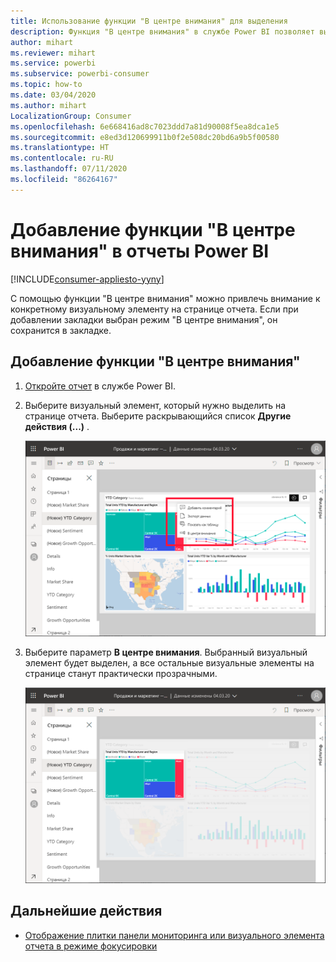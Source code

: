 ```yaml
---
title: Использование функции "В центре внимания" для выделения
description: Функция "В центре внимания" в службе Power BI позволяет выделить важные данные и полезные сведения.
author: mihart
ms.reviewer: mihart
ms.service: powerbi
ms.subservice: powerbi-consumer
ms.topic: how-to
ms.date: 03/04/2020
ms.author: mihart
LocalizationGroup: Consumer
ms.openlocfilehash: 6e668416ad8c7023ddd7a81d90008f5ea8dca1e5
ms.sourcegitcommit: e8ed3d120699911b0f2e508dc20bd6a9b5f00580
ms.translationtype: HT
ms.contentlocale: ru-RU
ms.lasthandoff: 07/11/2020
ms.locfileid: "86264167"
---
```

# <a name="add-spotlights-to-power-bi-reports"></a>Добавление функции "В центре внимания" в отчеты Power BI

[!INCLUDE[consumer-appliesto-yyny](../includes/consumer-appliesto-yyny.md)]

С помощью функции "В центре внимания" можно привлечь внимание к конкретному визуальному элементу на странице отчета.  Если при добавлении закладки выбран режим "В центре внимания", он сохранится в закладке.

## <a name="add-a-spotlight"></a>Добавление функции "В центре внимания"

1. [Откройте отчет](end-user-report-open.md) в службе Power BI.

2. Выберите визуальный элемент, который нужно выделить на странице отчета. Выберите раскрывающийся список **Другие действия (...)** .  

    ![Сравнение режима "В центре внимания" с режимом фокусировки](media/end-user-spotlight/power-bi-spotlight.png)

3. Выберите параметр **В центре внимания**. Выбранный визуальный элемент будет выделен, а все остальные визуальные элементы на странице станут практически прозрачными. 

    ![Режим "В центре внимания"](media/end-user-spotlight/power-bi-spotlighted.png)



## <a name="next-steps"></a>Дальнейшие действия

* [Отображение плитки панели мониторинга или визуального элемента отчета в режиме фокусировки](end-user-focus.md)

